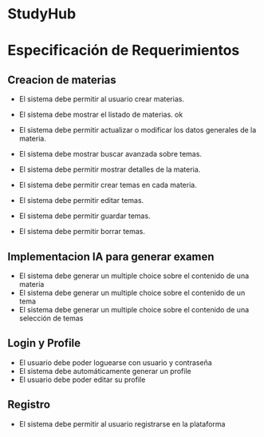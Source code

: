 # StudyHub
# Especificación de Requerimientos
## Creacion de materias
- El sistema debe permitir al usuario crear materias.
- El sistema debe mostrar el listado de materias. ok
- El sistema debe permitir actualizar o modificar los datos generales de la materia.
- El sistema debe mostrar buscar avanzada sobre temas.
- El sistema debe permitir mostrar detalles de la materia.
- El sistema debe permitir crear temas en cada materia.

- El sistema debe permitir editar temas.
- El sistema debe permitir guardar temas.
- El sistema debe permitir borrar temas.

## Implementacion IA para generar examen
- El sistema debe generar un multiple choice sobre el contenido de una materia
- El sistema debe generar un multiple choice sobre el contenido de un tema
- El sistema debe generar un multiple choice sobre el contenido de una selección de temas

## Login y Profile
- El usuario debe poder loguearse con usuario y contraseña
- El sistema debe automáticamente generar un profile
- El usuario debe poder editar su profile


## Registro
- El sistema debe permitir al usuario registrarse en la plataforma